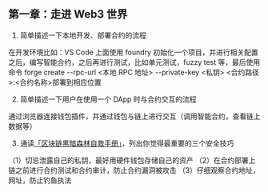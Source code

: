 ## 第一章：走进 Web3 世界

1. 简单描述一下本地开发、部署合约的流程

在开发环境比如：VS Code 上面使用 foundry 初始化一个项目，并进行相关配置之后，编写智能合约，之后再进行测试，比如单元测试，fuzzy test 等，最后使用命令 forge create --rpc-url <本地 RPC 地址> --private-key <私钥> <合约路径>:<合约名称>部署到相应位置

2. 简单描述一下用户在使用一个 DApp 时与合约交互的流程

通过浏览器连接钱包插件，并通过钱包与链上进行交互（调用智能合约，查看链上数据等）

3. 通读[「区块链黑暗森林自救手册」](https://github.com/slowmist/Blockchain-dark-forest-selfguard-handbook/blob/main/README_CN.md)，列出你觉得最重要的三个安全技巧

（1）切忌泄露自己的私钥，最好用硬件钱包存储自己的资产
（2）在合约部署上链之前进行合约测试和合约审计，防止合约漏洞被攻击
（3）仔细观察合约地址，网址，防止钓鱼执法
